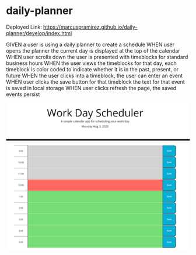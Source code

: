# daily-planner

Deployed Link:
https://marcuspramirez.github.io/daily-planner/develop/index.html




GIVEN a user is using a daily planner to create a schedule
WHEN user opens the planner the current day is displayed at the top of the calendar
WHEN user scrolls down the user is presented with timeblocks for standard business hours
WHEN the user views the timeblocks for that day, each timeblock is color coded to indicate whether it is in the past, present, or future
WHEN the user clicks into a timeblock, the user  can enter an event
WHEN user clicks the save button for that timeblock the text for that event is saved in local storage
WHEN user clicks refresh the page, the saved events persist

![](assets/DailyPlannerImage.PNG)
